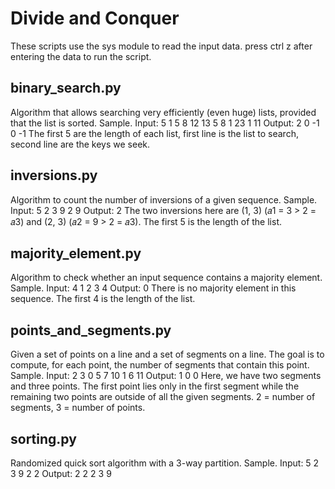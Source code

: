 # Divide and Conquer

These scripts use the sys module to read the input data.
press ctrl z after entering the data to run the script.

## binary_search.py

Algorithm that allows searching very efficiently (even huge) lists, provided that the list is sorted.
Sample.
Input: 5 1 5 8 12 13
       5 8 1 23 1 11
Output: 2 0 -1 0 -1
The first 5 are the length of each list, first line is the list to search, second line are the keys we seek.

## inversions.py

Algorithm to count the number of inversions of a given sequence.
Sample.
Input: 5
       2 3 9 2 9
Output: 2
The two inversions here are (1, 3) (𝑎1 = 3 > 2 = 𝑎3) and (2, 3) (𝑎2 = 9 > 2 = 𝑎3).
The first 5 is the length of the list.

## majority_element.py

Algorithm to check whether an input sequence contains a majority element.
Sample.
Input: 4
       1 2 3 4
Output: 0
There is no majority element in this sequence.
The first 4 is the length of the list.

## points_and_segments.py

Given a set of points on a line and a set of segments on a line. The goal is to compute, for
each point, the number of segments that contain this point.
Sample.
Input: 2 3
       0 5
       7 10
       1 6 11
Output: 1 0 0
Here, we have two segments and three points. The first point lies only in the first segment while the
remaining two points are outside of all the given segments.
2 = number of segments, 3 = number of points.

## sorting.py

Randomized quick sort algorithm with a 3-way partition.
Sample.
Input: 5
       2 3 9 2 2
Output: 2 2 2 3 9
